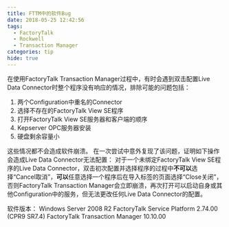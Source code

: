 ```yaml
---
title: FTTM中的软件Bug
date: 2018-05-25 12:42:56
tags:
  - FactoryTalk
  - Rockwell
  - Transaction Manager
categories: tip
hide: true
---
```


在使用FactoryTalk Transaction Manager过程中，有时会遇到双击配置Live Data Connector时整个程序没有响应的情况，排除可能的问题包括：
1. 两个Configuration中重名的Connector
2. 选择不存在的FactoryTalk View SE程序
3. 打开FactoryTalk View SE服务器和客户端的顺序
4. Kepserver OPC服务器安装
5. 硬盘剩余容量小

这些情况都不会造成软件崩溃。
在一次尝试中意外复现了该问题，证明如下操作会造成Live Data Connector无法配置：
对于一个未绑定FactoryTalk View SE程序的Live Data Connector，双击初次配置并选择程序的过程中**不可以**选择“Cancel取消”，**可以**任意选择一个程序后在导入标签的页面选择“Close关闭”，否则FactoryTalk Transaction Manager会立即崩溃，再次打开可以启动自身或其他Configuration中的服务，但无法更改任何Live Data Connector的配置。

软件版本：
Windows Server 2008 R2
FactoryTalk Service Platform 2.74.00 (CPR9 SR7.4)
FactoryTalk Transaction Manager 10.10.00
